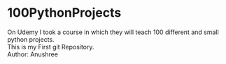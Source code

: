 # 100PythonProjects
On Udemy I took a course in which they will teach 100 different and small python projects.
<br>
This is my First git Repository.<br>
Author: Anushree